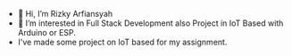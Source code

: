 - 👋 Hi, I’m Rizky Arfiansyah
- 👀 I’m interested in Full Stack Development also Project in IoT Based with Arduino or ESP.
- I've made some project on IoT based for my assignment.


<!---
rizkyarfians/rizkyarfians is a ✨ special ✨ repository because its `README.md` (this file) appears on your GitHub profile.
You can click the Preview link to take a look at your changes.
--->
